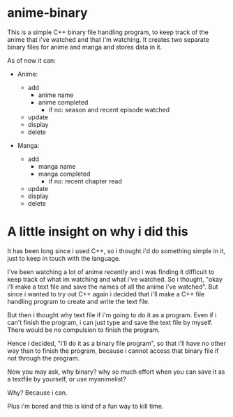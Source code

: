 # anime-binary

This is a simple C++ binary file handling program, to keep track of the anime that i've watched and that i'm watching.
It creates two separate binary files for anime and manga and stores data in it.

As of now it can:
  - Anime:
    - add
      - anime name
      - anime completed
        - if no: season and recent episode watched
    - update 
    - display 
    - delete 

  - Manga:
    - add
      - manga name
      - manga completed
        - if no: recent chapter read
    - update 
    - display 
    - delete


# A little insight on why i did this

It has been long since i used C++, so i thought i'd do something simple in it, just to keep in touch with the language. 

I've been watching a lot of anime recently and i was finding it difficult to keep track of what im watching and what i've watched. So i thought, "okay i'll make a text file and save the names of all the anime i've watched". But since i wanted to try out C++ again i decided that i'll make a C++ file handling program to create and write the text file. 

But then i thought why text file if i'm going to do it as a program. Even if i can't finish the program, i can just type and save the text file by myself. There would be no compulsion to finish the program.

Hence i decided, "i'll do it as a binary file program", so that i'll have no other way than to finish the program, because i cannot access that binary file if not through the program. 

Now you may ask, why binary? why so much effort when you can save it as a textfile by yourself, or use myanimelist?

Why?
Because i can.

Plus i'm bored and this is kind of a fun way to kill time.